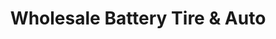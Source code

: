 ---
title: "Wholesale Battery Tire & Auto"
url: /bainbridge/wholesale-battery-tire-und-auto/
shop: Reifen
---